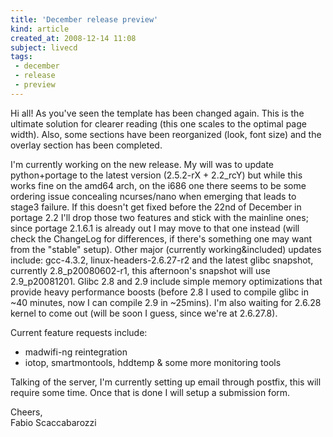 ```yaml
---
title: 'December release preview'
kind: article
created_at: 2008-12-14 11:08
subject: livecd
tags:
 - december
 - release
 - preview
---
```

Hi all! As you've seen the template has been changed again. This is the ultimate solution for clearer reading (this one scales to the optimal page width). Also, some sections have been reorganized (look, font size) and the overlay section has been completed.

<!--MORE-->

I'm currently working on the new release. My will was to update python+portage to the latest version (2.5.2-rX + 2.2_rcY) but while this works fine on the amd64 arch, on the i686 one there seems to be some ordering issue concealing ncurses/nano when emerging that leads to stage3 failure. If this doesn't get fixed before the 22nd of December in portage 2.2 I'll drop those two features and stick with the mainline ones; since portage 2.1.6.1 is already out I may move to that one instead (will check the ChangeLog for differences, if there's something one may want from the "stable" setup).
Other major (currently working&included) updates include: gcc-4.3.2, linux-headers-2.6.27-r2 and the latest glibc snapshot, currently 2.8_p20080602-r1, this afternoon's snapshot will use 2.9_p20081201. Glibc 2.8 and 2.9 include simple memory optimizations that provide heavy performance boosts (before 2.8 I used to compile glibc in ~40 minutes, now I can compile 2.9 in ~25mins). I'm also waiting for 2.6.28 kernel to come out (will be soon I guess, since we're at 2.6.27.8).

Current feature requests include:

* madwifi-ng reintegration 
* iotop, smartmontools, hddtemp & some more monitoring tools

Talking of the server, I'm currently setting up email through postfix, this will require some time. Once that is done I will setup a submission form.

Cheers,  
Fabio Scaccabarozzi

